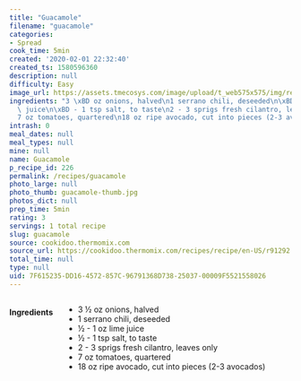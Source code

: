 ```yaml
---
title: "Guacamole"
filename: "guacamole"
categories:
- Spread
cook_time: 5min
created: '2020-02-01 22:32:40'
created_ts: 1580596360
description: null
difficulty: Easy
image_url: https://assets.tmecosys.com/image/upload/t_web575x575/img/recipe/ras/Assets/5DDE0DA5-4A36-4968-9574-03E3CFEAA54F/Derivates/CE92A32D-F6CF-489C-A413-7DB877C802E7.jpg
ingredients: "3 \xBD oz onions, halved\n1 serrano chili, deseeded\n\xBD - 1 oz lime\
  \ juice\n\xBD - 1 tsp salt, to taste\n2 - 3 sprigs fresh cilantro, leaves only\n\
  7 oz tomatoes, quartered\n18 oz ripe avocado, cut into pieces (2-3 avocados)"
intrash: 0
meal_dates: null
meal_types: null
mine: null
name: Guacamole
p_recipe_id: 226
permalink: /recipes/guacamole
photo_large: null
photo_thumb: guacamole-thumb.jpg
photos_dict: null
prep_time: 5min
rating: 3
servings: 1 total recipe
slug: guacamole
source: cookidoo.thermomix.com
source_url: https://cookidoo.thermomix.com/recipes/recipe/en-US/r91292
total_time: null
type: null
uid: 7F615235-DD16-4572-857C-96791368D738-25037-00009F5521558026
---
```

<div class="large-8 medium-7 columns" id="writeup">	</div><!-- #writeup -->
</div><!-- #row-one -->
<div class="row" id="row-two">	<div class="medium-4 small-5 columns" id="ingredients"><h4>Ingredients</h4><div class="box box-ingredients content"><ul>
<li>3 ½ oz onions, halved</li>
<li>1 serrano chili, deseeded</li>
<li>½ - 1 oz lime juice</li>
<li>½ - 1 tsp salt, to taste</li>
<li>2 - 3 sprigs fresh cilantro, leaves only</li>
<li>7 oz tomatoes, quartered</li>
<li>18 oz ripe avocado, cut into pieces (2-3 avocados)</li>
</ul>
</div>	</div>	<div class="medium-6 small-7 columns" id="directions">	</div>
